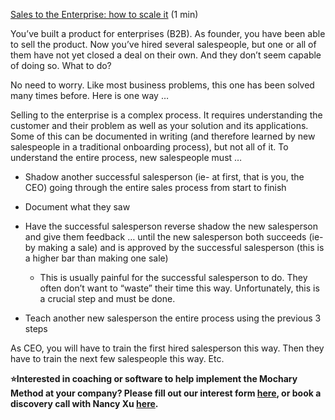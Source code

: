 [Sales to the Enterprise: how to scale it](https://docs.google.com/document/d/1A2k-9EsxC4sn24y5lAwlO8dPqpXnCKTA1BrhSt4FINU/edit) (1 min)

You’ve built a product for enterprises (B2B). As founder, you have been able to sell the product. Now you’ve hired several salespeople, but one or all of them have not yet closed a deal on their own. And they don’t seem capable of doing so. What to do?

No need to worry. Like most business problems, this one has been solved many times before. Here is one way …

Selling to the enterprise is a complex process. It requires understanding the customer and their problem as well as your solution and its applications. Some of this can be documented in writing (and therefore learned by new salespeople in a traditional onboarding process), but not all of it. To understand the entire process, new salespeople must …

- Shadow another successful salesperson (ie- at first, that is you, the CEO) going through the entire sales process from start to finish

- Document what they saw

- Have the successful salesperson reverse shadow the new salesperson and give them feedback … until the new salesperson both succeeds (ie- by making a sale) and is approved by the successful salesperson (this is a higher bar than making one sale)

  - This is usually painful for the successful salesperson to do. They often don’t want to “waste” their time this way. Unfortunately, this is a crucial step and must be done.

- Teach another new salesperson the entire process using the previous 3 steps

As CEO, you will have to train the first hired salesperson this way. Then they have to train the next few salespeople this way. Etc.

**⭐Interested in coaching or software to help implement the Mochary Method at your company? Please fill out our interest form [here](https://mocharymethod.typeform.com/interest), or book a discovery call with Nancy Xu [here](https://calendly.com/nancy-mm/30).**
